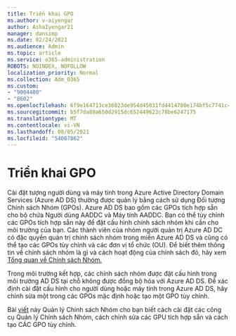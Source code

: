 ```yaml
---
title: Triển khai GPO
ms.author: v-aiyengar
author: AshaIyengar21
manager: dansimp
ms.date: 02/24/2021
ms.audience: Admin
ms.topic: article
ms.service: o365-administration
ROBOTS: NOINDEX, NOFOLLOW
localization_priority: Normal
ms.collection: Adm_O365
ms.custom:
- "9004400"
- "8602"
ms.openlocfilehash: 6f9e164713ce36023de954d45031fd4414780e174bf5c7741c4aec274a65b32e
ms.sourcegitcommit: b5f7da89a650d2915dc652449623c78be6247175
ms.translationtype: MT
ms.contentlocale: vi-VN
ms.lasthandoff: 08/05/2021
ms.locfileid: "54067862"
---
```

# <a name="gpo-deployment"></a>Triển khai GPO

Cài đặt tượng người dùng và máy tính trong Azure Active Directory Domain Services (Azure AD DS) thường được quản lý bằng cách sử dụng Đối tượng Chính sách Nhóm (GPOs). Azure AD DS bao gồm các GPOs tích hợp sẵn cho bộ chứa Người dùng AADDC và Máy tính AADDC. Bạn có thể tùy chỉnh các GPOs tích hợp sẵn này để đặt cấu hình chính sách nhóm khi cần cho môi trường của bạn. Các thành viên của nhóm người quản trị Azure AD DC có đặc quyền quản trị chính sách nhóm trong miền Azure AD DS và cũng có thể tạo các GPOs tùy chỉnh và các đơn vị tổ chức (OU). Để biết thêm thông tin về chính sách nhóm là gì và cách hoạt động của chính sách đó, hãy xem [Tổng quan về Chính sách Nhóm.](https://docs.microsoft.com/previous-versions/windows/it-pro/windows-server-2012-R2-and-2012/hh831791(v=ws.11))

Trong môi trường kết hợp, các chính sách nhóm được đặt cấu hình trong môi trường AD DS tại chỗ không được đồng bộ hóa với Azure AD DS. Để xác định cài đặt cấu hình cho người dùng hoặc máy tính trong Azure AD DS, hãy chỉnh sửa một trong các GPOs mặc định hoặc tạo một GPO tùy chỉnh.

Bài [viết](https://docs.microsoft.com/azure/active-directory-domain-services/manage-group-policy) này Quản lý Chính sách Nhóm cho bạn biết cách cài đặt các công cụ Quản lý Chính sách Nhóm, cách chỉnh sửa các GPU tích hợp sẵn và cách tạo CÁC GPO tùy chỉnh.
